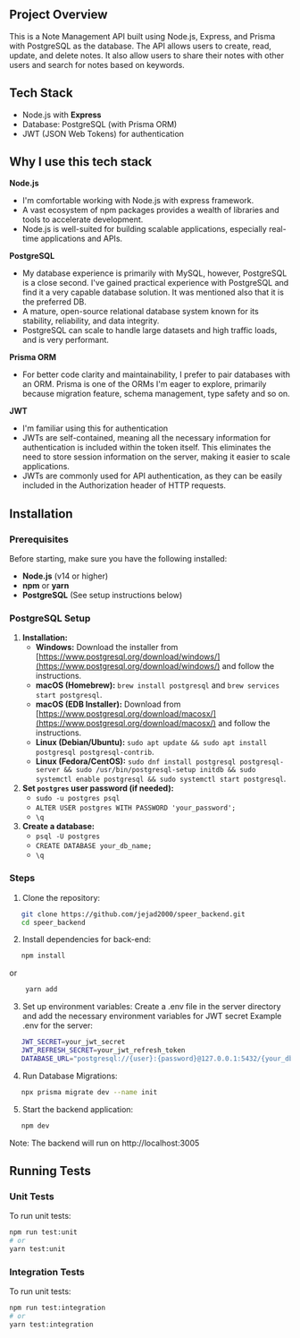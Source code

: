 ## Project Overview

This is a Note Management API built using Node.js, Express, and Prisma with PostgreSQL as the database. The API allows users to create, read, update, and delete notes. It also allow users to share their notes with other users and search for notes based on keywords.

## Tech Stack
  - Node.js with **Express**
  - Database: PostgreSQL (with Prisma ORM)
  - JWT (JSON Web Tokens) for authentication

## Why I use this tech stack
**Node.js**
   - I'm  comfortable working with Node.js with express framework.
   - A vast ecosystem of npm packages provides a wealth of libraries and tools to accelerate development.
   - Node.js is well-suited for building scalable applications, especially real-time applications and APIs.

**PostgreSQL**  
   - My database experience is primarily with MySQL, however, PostgreSQL is a close second. I've gained practical experience with PostgreSQL and find it a very capable database solution. It was mentioned also that it is the preferred DB.
   - A mature, open-source relational database system known for its stability, reliability, and data integrity.
   - PostgreSQL can scale to handle large datasets and high traffic loads, and is very performant.

**Prisma ORM**
   - For better code clarity and maintainability, I prefer to pair databases with an ORM. Prisma is one of the ORMs I'm eager to explore, primarily because migration feature, schema management, type safety and so on.

**JWT**
   - I'm familiar using this for authentication
   - JWTs are self-contained, meaning all the necessary information for authentication is included within the token itself. This eliminates the need to store session information on the server, making it easier to scale applications. 
   - JWTs are commonly used for API authentication, as they can be easily included in the Authorization header of HTTP requests.

## Installation

### Prerequisites

Before starting, make sure you have the following installed:
- **Node.js** (v14 or higher)
- **npm** or **yarn**
- **PostgreSQL** (See setup instructions below)

### PostgreSQL Setup

1.  **Installation:**
    * **Windows:** Download the installer from [https://www.postgresql.org/download/windows/](https://www.postgresql.org/download/windows/) and follow the instructions.
    * **macOS (Homebrew):** `brew install postgresql` and `brew services start postgresql`.
    * **macOS (EDB Installer):** Download from [https://www.postgresql.org/download/macosx/](https://www.postgresql.org/download/macosx/) and follow the instructions.
    * **Linux (Debian/Ubuntu):** `sudo apt update && sudo apt install postgresql postgresql-contrib`.
    * **Linux (Fedora/CentOS):** `sudo dnf install postgresql postgresql-server && sudo /usr/bin/postgresql-setup initdb && sudo systemctl enable postgresql && sudo systemctl start postgresql`.
2.  **Set `postgres` user password (if needed):**
    * `sudo -u postgres psql`
    * `ALTER USER postgres WITH PASSWORD 'your_password';`
    * `\q`
3.  **Create a database:**
    * `psql -U postgres`
    * `CREATE DATABASE your_db_name;`
    * `\q`

### Steps

1. Clone the repository:
```bash
   git clone https://github.com/jejad2000/speer_backend.git
   cd speer_backend
```
2. Install dependencies for back-end:
```bash
   npm install 
``` 
or
```bash
    yarn add
```
3. Set up environment variables:
Create a .env file in the server directory and add the necessary environment variables for JWT secret
Example .env for the server:
```bash
   JWT_SECRET=your_jwt_secret
   JWT_REFRESH_SECRET=your_jwt_refresh_token
   DATABASE_URL="postgresql://{user}:{password}@127.0.0.1:5432/{your_db_name}?schema=public
``` 
4. Run Database Migrations:
```bash
   npx prisma migrate dev --name init
``` 
5. Start the backend application:
```bash
   npm dev 
``` 

Note: The backend will run on http://localhost:3005

## Running Tests

### Unit Tests

To run unit tests:

```bash
npm run test:unit
# or
yarn test:unit
``` 

### Integration Tests

To run unit tests:

```bash
npm run test:integration
# or
yarn test:integration
``` 

